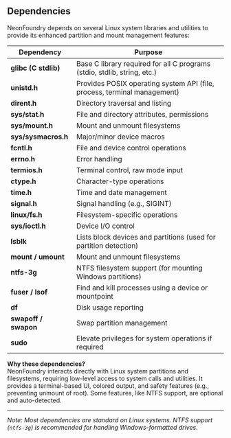 ## Dependencies

NeonFoundry depends on several Linux system libraries and utilities to provide its enhanced partition and mount management features:

| Dependency        | Purpose                                                                                 |
|-------------------|----------------------------------------------------------------------------------------|
| **glibc (C stdlib)**          | Base C library required for all C programs (stdio, stdlib, string, etc.)      |
| **unistd.h**      | Provides POSIX operating system API (file, process, terminal management)                |
| **dirent.h**      | Directory traversal and listing                                                         |
| **sys/stat.h**    | File and directory attributes, permissions                                              |
| **sys/mount.h**   | Mount and unmount filesystems                                                           |
| **sys/sysmacros.h** | Major/minor device macros                                                             |
| **fcntl.h**       | File and device control operations                                                      |
| **errno.h**       | Error handling                                                                          |
| **termios.h**     | Terminal control, raw mode input                                                        |
| **ctype.h**       | Character-type operations                                                               |
| **time.h**        | Time and date management                                                                |
| **signal.h**      | Signal handling (e.g., SIGINT)                                                          |
| **linux/fs.h**    | Filesystem-specific operations                                                          |
| **sys/ioctl.h**   | Device I/O control                                                                      |
| **lsblk**         | Lists block devices and partitions (used for partition detection)                       |
| **mount / umount**| Mount and unmount filesystems                                                           |
| **ntfs-3g**       | NTFS filesystem support (for mounting Windows partitions)                               |
| **fuser / lsof**  | Find and kill processes using a device or mountpoint                                    |
| **df**            | Disk usage reporting                                                                    |
| **swapoff / swapon** | Swap partition management                                                            |
| **sudo**          | Elevate privileges for system operations if required                                    |

**Why these dependencies?**  
NeonFoundry interacts directly with Linux system partitions and filesystems, requiring low-level access to system calls and utilities. It provides a terminal-based UI, colored output, and safety features (e.g., preventing unmount of root). Some features, like NTFS support, are optional and auto-detected.

---

*Note: Most dependencies are standard on Linux systems. NTFS support (`ntfs-3g`) is recommended for handling Windows-formatted drives.*